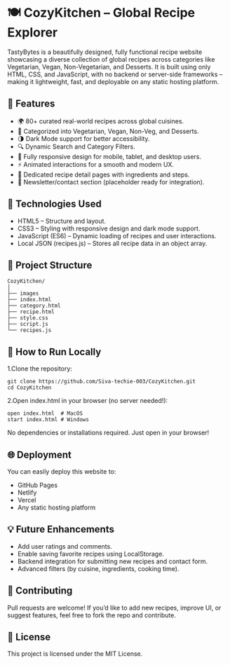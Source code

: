 # 🍽️ CozyKitchen – Global Recipe Explorer
TastyBytes is a beautifully designed, fully functional recipe website showcasing a diverse collection of global recipes across categories like Vegetarian, Vegan, Non-Vegetarian, and Desserts. It is built using only HTML, CSS, and JavaScript, with no backend or server-side frameworks – making it lightweight, fast, and deployable on any static hosting platform.

## 🌟 Features

- 🌍 80+ curated real-world recipes across global cuisines.
- 🍲 Categorized into Vegetarian, Vegan, Non-Veg, and Desserts.
- 🌗 Dark Mode support for better accessibility.
- 🔍 Dynamic Search and Category Filters.
- 📱 Fully responsive design for mobile, tablet, and desktop users.
- ⚡ Animated interactions for a smooth and modern UX.
- 📖 Dedicated recipe detail pages with ingredients and steps.
- 📨 Newsletter/contact section (placeholder ready for integration).

## 🧩 Technologies Used

- HTML5 – Structure and layout.
- CSS3 – Styling with responsive design and dark mode support.
- JavaScript (ES6) – Dynamic loading of recipes and user interactions.
- Local JSON (recipes.js) – Stores all recipe data in an object array.

## 📁 Project Structure

    CozyKitchen/
    │
    ├── images             
    ├── index.html       
    ├── category.html     
    ├── recipe.html       
    ├── style.css         
    ├── script.js         
    └── recipes.js       

## 🚀 How to Run Locally
 
 1.Clone the repository:

    git clone https://github.com/Siva-techie-003/CozyKitchen.git
    cd CozyKitchen

  2.Open index.html in your browser (no server needed!):

    open index.html  # MacOS
    start index.html # Windows
No dependencies or installations required. Just open in your browser!

## 🌐 Deployment
You can easily deploy this website to:

- GitHub Pages
- Netlify
- Vercel
- Any static hosting platform

## 💡 Future Enhancements
- Add user ratings and comments.
- Enable saving favorite recipes using LocalStorage.
- Backend integration for submitting new recipes and contact form.
- Advanced filters (by cuisine, ingredients, cooking time).

## 🤝 Contributing
Pull requests are welcome! If you’d like to add new recipes, improve UI, or suggest features, feel free to fork the repo and contribute.

## 📄 License
This project is licensed under the MIT License.
